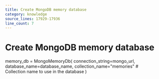 ```yaml
---
title: Create MongoDB memory database
category: knowledge
source_lines: 17929-17936
line_count: 7
---
```


# Create MongoDB memory database
memory_db = MongoMemoryDb(
    connection_string=mongo_url,
    database_name=database_name,
    collection_name="memories"  # Collection name to use in the database
)

